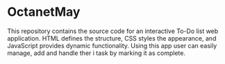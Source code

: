 # OctanetMay
This repository contains the source code for an interactive To-Do list web application. HTML defines the structure, CSS styles the appearance, and JavaScript provides dynamic functionality. Using this app user can easily manage, add and handle ther i task by marking it as complete.
